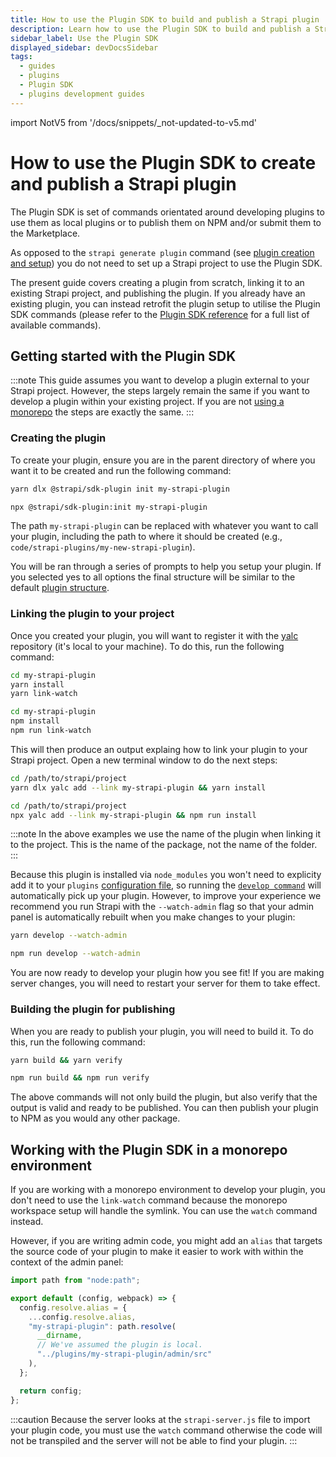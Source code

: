 ```yaml
---
title: How to use the Plugin SDK to build and publish a Strapi plugin
description: Learn how to use the Plugin SDK to build and publish a Strapi plugin
sidebar_label: Use the Plugin SDK
displayed_sidebar: devDocsSidebar
tags:
  - guides
  - plugins
  - Plugin SDK
  - plugins development guides
---
```


import NotV5 from '/docs/snippets/\_not-updated-to-v5.md'

# How to use the Plugin SDK to create and publish a Strapi plugin

The Plugin SDK is set of commands orientated around developing plugins to use them as local plugins or to publish them on NPM and/or submit them to the Marketplace.

As opposed to the `strapi generate plugin` command (see [plugin creation and setup](/dev-docs/plugins/development/create-a-plugin)) you do not need to set up a Strapi project to use the Plugin SDK.

The present guide covers creating a plugin from scratch, linking it to an existing Strapi project, and publishing the plugin. If you already have an existing plugin, you can instead retrofit the plugin setup to utilise the Plugin SDK commands (please refer to the [Plugin SDK reference](/dev-docs/plugins/development/plugin-sdk) for a full list of available commands).

## Getting started with the Plugin SDK

:::note
This guide assumes you want to develop a plugin external to your Strapi project. However, the steps largely remain the same if you want to develop a plugin within your existing project. If you are not [using a monorepo](#working-with-the-plugin-cli-in-a-monorepo-environment) the steps are exactly the same.
:::

### Creating the plugin

To create your plugin, ensure you are in the parent directory of where you want it to be created and run the following command:

<Tabs groupId="yarn-npm">

<TabItem value="yarn" label="Yarn">

```bash
yarn dlx @strapi/sdk-plugin init my-strapi-plugin
```

</TabItem>

<TabItem value="npm" label="NPM">

```bash
npx @strapi/sdk-plugin:init my-strapi-plugin
```

</TabItem>

</Tabs>

The path `my-strapi-plugin` can be replaced with whatever you want to call your plugin, including the path to where it should be created (e.g., `code/strapi-plugins/my-new-strapi-plugin`).

You will be ran through a series of prompts to help you setup your plugin. If you selected yes to all options the final structure will be similar to the default [plugin structure](/dev-docs/plugins/development/plugin-structure).

### Linking the plugin to your project

Once you created your plugin, you will want to register it with the [yalc](https://github.com/wclr/yalc) repository (it's local to your machine). To do this, run the following command:

<Tabs groupId="yarn-npm">

<TabItem value="yarn" label="Yarn">

```bash
cd my-strapi-plugin
yarn install
yarn link-watch
```

</TabItem>

<TabItem value="npm" label="NPM">

```bash
cd my-strapi-plugin
npm install
npm run link-watch
```

</TabItem>

</Tabs>

This will then produce an output explaing how to link your plugin to your Strapi project. Open a new terminal window to do the next steps:

<Tabs groupId="yarn-npm">

<TabItem value="yarn" label="Yarn">

```bash
cd /path/to/strapi/project
yarn dlx yalc add --link my-strapi-plugin && yarn install
```

</TabItem>

<TabItem value="npm" label="NPM">

```bash
cd /path/to/strapi/project
npx yalc add --link my-strapi-plugin && npm run install
```

</TabItem>

</Tabs>

:::note
In the above examples we use the name of the plugin when linking it to the project. This is the name of the package, not the name of the folder.
:::

Because this plugin is installed via `node_modules` you won't need to explicity add it to your `plugins` [configuration file](/dev-docs/configurations/plugins), so running the [`develop command`](../../cli.md#strapi-develop) will automatically pick up your plugin. However, to improve your experience we recommend you run Strapi with the `--watch-admin` flag so that your admin panel is automatically rebuilt when you make changes to your plugin:

<Tabs groupId="yarn-npm">

<TabItem value="yarn" label="Yarn">

```bash
yarn develop --watch-admin
```

</TabItem>

<TabItem value="npm" label="NPM">

```bash
npm run develop --watch-admin
```

</TabItem>

</Tabs>

You are now ready to develop your plugin how you see fit! If you are making server changes, you will need to restart your server for them to take effect.

### Building the plugin for publishing

When you are ready to publish your plugin, you will need to build it. To do this, run the following command:

<Tabs groupId="yarn-npm">

<TabItem value="yarn" label="Yarn">

```bash
yarn build && yarn verify
```

</TabItem>

<TabItem value="npm" label="NPM">

```bash
npm run build && npm run verify
```

</TabItem>

</Tabs>

The above commands will not only build the plugin, but also verify that the output is valid and ready to be published. You can then publish your plugin to NPM as you would any other package.

## Working with the Plugin SDK in a monorepo environment

If you are working with a monorepo environment to develop your plugin, you don't need to use the `link-watch` command because the monorepo workspace setup will handle the symlink. You can use the `watch` command instead.

However, if you are writing admin code, you might add an `alias` that targets the source code of your plugin to make it easier to work with within the context of the admin panel:

```ts
import path from "node:path";

export default (config, webpack) => {
  config.resolve.alias = {
    ...config.resolve.alias,
    "my-strapi-plugin": path.resolve(
      __dirname,
      // We've assumed the plugin is local.
      "../plugins/my-strapi-plugin/admin/src"
    ),
  };

  return config;
};
```

:::caution
Because the server looks at the `strapi-server.js` file to import your plugin code, you must use the `watch` command otherwise the code will not be transpiled and the server will not be able to find your plugin.
:::
